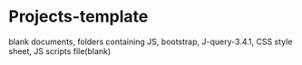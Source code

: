 # Projects-template
blank documents, folders containing JS, bootstrap, J-query-3.4.1, CSS style sheet, JS scripts file(blank)
